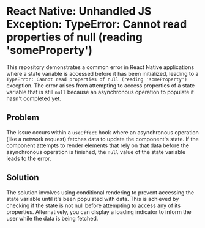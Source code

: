 # React Native: Unhandled JS Exception: TypeError: Cannot read properties of null (reading 'someProperty')

This repository demonstrates a common error in React Native applications where a state variable is accessed before it has been initialized, leading to a `TypeError: Cannot read properties of null (reading 'someProperty')` exception.  The error arises from attempting to access properties of a state variable that is still `null` because an asynchronous operation to populate it hasn't completed yet.

## Problem

The issue occurs within a `useEffect` hook where an asynchronous operation (like a network request) fetches data to update the component's state. If the component attempts to render elements that rely on that data before the asynchronous operation is finished, the `null` value of the state variable leads to the error.

## Solution

The solution involves using conditional rendering to prevent accessing the state variable until it's been populated with data.  This is achieved by checking if the state is not null before attempting to access any of its properties.  Alternatively, you can display a loading indicator to inform the user while the data is being fetched.